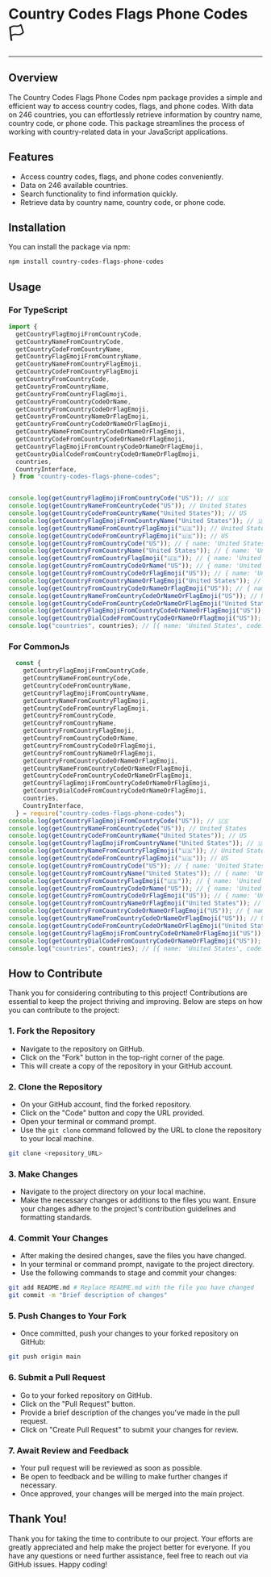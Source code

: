 # Country Codes Flags Phone Codes 🏳

---

## Overview

The Country Codes Flags Phone Codes npm package provides a simple and efficient way to access country codes, flags, and phone codes. With data on 246 countries, you can effortlessly retrieve information by country name, country code, or phone code. This package streamlines the process of working with country-related data in your JavaScript applications.

## Features

- Access country codes, flags, and phone codes conveniently.
- Data on 246 available countries.
- Search functionality to find information quickly.
- Retrieve data by country name, country code, or phone code.

## Installation

You can install the package via npm:

```bash
npm install country-codes-flags-phone-codes
```

## Usage

### For TypeScript 

```typescript
import {
  getCountryFlagEmojiFromCountryCode,
  getCountryNameFromCountryCode,
  getCountryCodeFromCountryName,
  getCountryFlagEmojiFromCountryName,
  getCountryNameFromCountryFlagEmoji,
  getCountryCodeFromCountryFlagEmoji
  getCountryFromCountryCode,
  getCountryFromCountryName,
  getCountryFromCountryFlagEmoji,
  getCountryFromCountryCodeOrName,
  getCountryFromCountryCodeOrFlagEmoji,
  getCountryFromCountryNameOrFlagEmoji,
  getCountryFromCountryCodeOrNameOrFlagEmoji,
  getCountryNameFromCountryCodeOrNameOrFlagEmoji,
  getCountryCodeFromCountryCodeOrNameOrFlagEmoji,
  getCountryFlagEmojiFromCountryCodeOrNameOrFlagEmoji,
  getCountryDialCodeFromCountryCodeOrNameOrFlagEmoji,
  countries, 
  CountryInterface,
 } from "country-codes-flags-phone-codes";


console.log(getCountryFlagEmojiFromCountryCode("US")); // 🇺🇸
console.log(getCountryNameFromCountryCode("US")); // United States
console.log(getCountryCodeFromCountryName("United States")); // US
console.log(getCountryFlagEmojiFromCountryName("United States")); // 🇺🇸
console.log(getCountryNameFromCountryFlagEmoji("🇺🇸")); // United States
console.log(getCountryCodeFromCountryFlagEmoji("🇺🇸")); // US
console.log(getCountryFromCountryCode("US")); // { name: 'United States', code: 'US', dialCode: '+1', flag: '🇺🇸' }
console.log(getCountryFromCountryName("United States")); // { name: 'United States', code: 'US', dialCode: '+1', flag: '🇺🇸' }
console.log(getCountryFromCountryFlagEmoji("🇺🇸")); // { name: 'United States', code: 'US', dialCode: '+1', flag: '🇺🇸' }
console.log(getCountryFromCountryCodeOrName("US")); // { name: 'United States', code: 'US', dialCode: '+1', flag: '🇺🇸'
console.log(getCountryFromCountryCodeOrFlagEmoji("US")); // { name: 'United States', code: 'US', dialCode: '+1', flag: '🇺🇸' }
console.log(getCountryFromCountryNameOrFlagEmoji("United States")); // { name: 'United States', code: 'US', dialCode: '+1', flag: '🇺🇸' }
console.log(getCountryFromCountryCodeOrNameOrFlagEmoji("US")); // { name: 'United States', code: 'US', dialCode: '+1', flag: '🇺🇸' }
console.log(getCountryNameFromCountryCodeOrNameOrFlagEmoji("US")); // United States
console.log(getCountryCodeFromCountryCodeOrNameOrFlagEmoji("United States")); // US
console.log(getCountryFlagEmojiFromCountryCodeOrNameOrFlagEmoji("US")); // 🇺🇸
console.log(getCountryDialCodeFromCountryCodeOrNameOrFlagEmoji("US")); // +1
console.log("countries", countries); // [{ name: 'United States', code: 'US', dialCode: '+1', flag: '🇺🇸' }, ...]

```

### For CommonJs
  
```javascript
  const {
    getCountryFlagEmojiFromCountryCode,
    getCountryNameFromCountryCode,
    getCountryCodeFromCountryName,
    getCountryFlagEmojiFromCountryName,
    getCountryNameFromCountryFlagEmoji,
    getCountryCodeFromCountryFlagEmoji,
    getCountryFromCountryCode,
    getCountryFromCountryName,
    getCountryFromCountryFlagEmoji,
    getCountryFromCountryCodeOrName,
    getCountryFromCountryCodeOrFlagEmoji,
    getCountryFromCountryNameOrFlagEmoji,
    getCountryFromCountryCodeOrNameOrFlagEmoji,
    getCountryNameFromCountryCodeOrNameOrFlagEmoji,
    getCountryCodeFromCountryCodeOrNameOrFlagEmoji,
    getCountryFlagEmojiFromCountryCodeOrNameOrFlagEmoji,
    getCountryDialCodeFromCountryCodeOrNameOrFlagEmoji,
    countries,
    CountryInterface,
  } = require("country-codes-flags-phone-codes");
console.log(getCountryFlagEmojiFromCountryCode("US")); // 🇺🇸
console.log(getCountryNameFromCountryCode("US")); // United States
console.log(getCountryCodeFromCountryName("United States")); // US
console.log(getCountryFlagEmojiFromCountryName("United States")); // 🇺🇸
console.log(getCountryNameFromCountryFlagEmoji("🇺🇸")); // United States
console.log(getCountryCodeFromCountryFlagEmoji("🇺🇸")); // US
console.log(getCountryFromCountryCode("US")); // { name: 'United States', code: 'US', dialCode: '+1', flag: '🇺🇸' }
console.log(getCountryFromCountryName("United States")); // { name: 'United States', code: 'US', dialCode: '+1', flag: '🇺🇸' }
console.log(getCountryFromCountryFlagEmoji("🇺🇸")); // { name: 'United States', code: 'US', dialCode: '+1', flag: '🇺🇸' }
console.log(getCountryFromCountryCodeOrName("US")); // { name: 'United States', code: 'US', dialCode: '+1', flag: '🇺🇸'
console.log(getCountryFromCountryCodeOrFlagEmoji("US")); // { name: 'United States', code: 'US', dialCode: '+1', flag: '🇺🇸' }
console.log(getCountryFromCountryNameOrFlagEmoji("United States")); // { name: 'United States', code: 'US', dialCode: '+1', flag: '🇺🇸' }
console.log(getCountryFromCountryCodeOrNameOrFlagEmoji("US")); // { name: 'United States', code: 'US', dialCode: '+1', flag: '🇺🇸' }
console.log(getCountryNameFromCountryCodeOrNameOrFlagEmoji("US")); // United States
console.log(getCountryCodeFromCountryCodeOrNameOrFlagEmoji("United States")); // US
console.log(getCountryFlagEmojiFromCountryCodeOrNameOrFlagEmoji("US")); // 🇺🇸
console.log(getCountryDialCodeFromCountryCodeOrNameOrFlagEmoji("US")); // +1
console.log("countries", countries); // [{ name: 'United States', code: 'US', dialCode: '+1', flag: '🇺🇸' }, ...]
```


## How to Contribute

Thank you for considering contributing to this project! Contributions are essential to keep the project thriving and improving. Below are steps on how you can contribute to the project:

### 1. Fork the Repository

- Navigate to the repository on GitHub.
- Click on the "Fork" button in the top-right corner of the page.
- This will create a copy of the repository in your GitHub account.

### 2. Clone the Repository

- On your GitHub account, find the forked repository.
- Click on the "Code" button and copy the URL provided.
- Open your terminal or command prompt.
- Use the `git clone` command followed by the URL to clone the repository to your local machine.

```bash
git clone <repository_URL>
```

### 3. Make Changes

- Navigate to the project directory on your local machine.
- Make the necessary changes or additions to the files you want. Ensure your changes adhere to the project's contribution guidelines and formatting standards.

### 4. Commit Your Changes

- After making the desired changes, save the files you have changed.
- In your terminal or command prompt, navigate to the project directory.
- Use the following commands to stage and commit your changes:

```bash
git add README.md # Replace README.md with the file you have changed
git commit -m "Brief description of changes"
```

### 5. Push Changes to Your Fork

- Once committed, push your changes to your forked repository on GitHub:

```bash
git push origin main
```

### 6. Submit a Pull Request

- Go to your forked repository on GitHub.
- Click on the "Pull Request" button.
- Provide a brief description of the changes you've made in the pull request.
- Click on "Create Pull Request" to submit your changes for review.

### 7. Await Review and Feedback

- Your pull request will be reviewed as soon as possible.
- Be open to feedback and be willing to make further changes if necessary.
- Once approved, your changes will be merged into the main project.

## Thank You!

Thank you for taking the time to contribute to our project. Your efforts are greatly appreciated and help make the project better for everyone. If you have any questions or need further assistance, feel free to reach out via GitHub issues. Happy coding!
